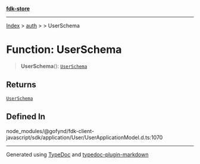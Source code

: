 [**fdk-store**](../../../README.md)
***

[Index](../../../API.md) > [auth](../../README.md) > [<internal>](../README.md) > UserSchema

# Function: UserSchema

> **UserSchema**(): [`UserSchema`](../type-aliases/type-alias.UserSchema.md)

## Returns

[`UserSchema`](../type-aliases/type-alias.UserSchema.md)

## Defined In

node\_modules/@gofynd/fdk-client-javascript/sdk/application/User/UserApplicationModel.d.ts:1070

***
Generated using [TypeDoc](https://typedoc.org/) and [typedoc-plugin-markdown](https://www.npmjs.com/package/typedoc-plugin-markdown)
